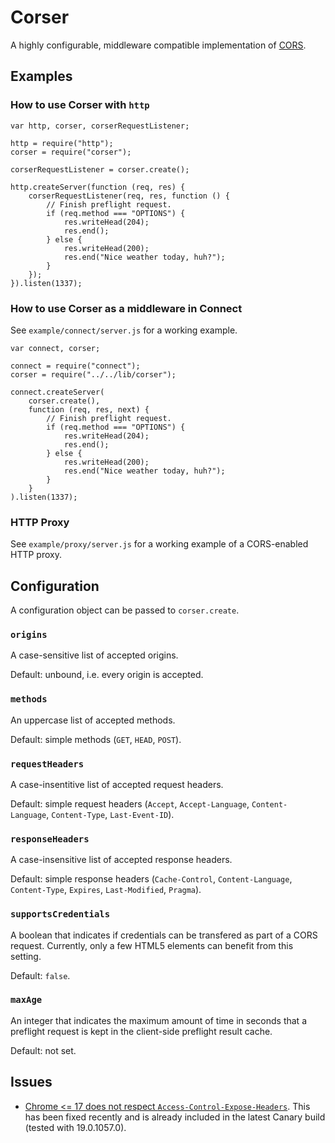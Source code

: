 Corser
=======

A highly configurable, middleware compatible implementation of [CORS](http://www.w3.org/TR/cors/).


Examples
--------

### How to use Corser with `http`

    var http, corser, corserRequestListener;

    http = require("http");
    corser = require("corser");

    corserRequestListener = corser.create();

    http.createServer(function (req, res) {
        corserRequestListener(req, res, function () {
            // Finish preflight request.
            if (req.method === "OPTIONS") {
                res.writeHead(204);
                res.end();
            } else {
                res.writeHead(200);
                res.end("Nice weather today, huh?");
            }
        });
    }).listen(1337);

### How to use Corser as a middleware in Connect

See `example/connect/server.js` for a working example.

    var connect, corser;

    connect = require("connect");
    corser = require("../../lib/corser");

    connect.createServer(
        corser.create(),
        function (req, res, next) {
            // Finish preflight request.
            if (req.method === "OPTIONS") {
                res.writeHead(204);
                res.end();
            } else {
                res.writeHead(200);
                res.end("Nice weather today, huh?");
            }
        }
    ).listen(1337);

### HTTP Proxy

See `example/proxy/server.js` for a working example of a CORS-enabled HTTP proxy.


Configuration
-------------

A configuration object can be passed to `corser.create`.

### `origins`

A case-sensitive list of accepted origins.

Default: unbound, i.e. every origin is accepted.

### `methods`

An uppercase list of accepted methods.

Default: simple methods (`GET`, `HEAD`, `POST`).

### `requestHeaders`

A case-insentitive list of accepted request headers.

Default: simple request headers (`Accept`, `Accept-Language`, `Content-Language`, `Content-Type`, `Last-Event-ID`).

### `responseHeaders`

A case-insensitive list of accepted response headers.

Default: simple response headers (`Cache-Control`, `Content-Language`, `Content-Type`, `Expires`, `Last-Modified`, `Pragma`).

### `supportsCredentials`

A boolean that indicates if credentials can be transfered as part of a CORS request. Currently, only a few HTML5 elements can benefit from this setting.

Default: `false`.

### `maxAge`

An integer that indicates the maximum amount of time in seconds that a preflight request is kept in the client-side preflight result cache.

Default: not set.


Issues
------

- [Chrome <= 17 does not respect `Access-Control-Expose-Headers`](http://code.google.com/p/chromium/issues/detail?id=87338). This has been fixed recently and is already included in the latest Canary build (tested with 19.0.1057.0).